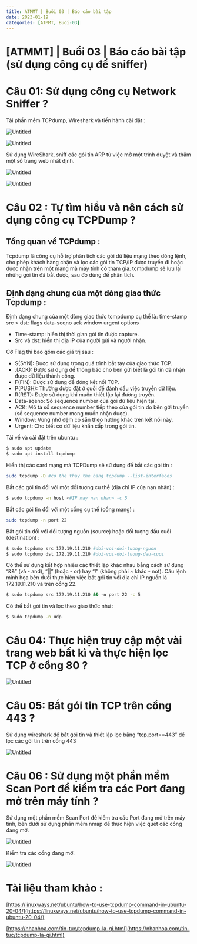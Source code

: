 ```yaml
---
title: ATMMT | Buổi 03 | Báo cáo bài tập 
date: 2023-01-19 
categories: [ATMMT, Buoi-03]
---
```



# [ATMMT] | Buổi 03 | Báo cáo bài tập (sử dụng công cụ để sniffer)

# Câu 01: Sử dụng công cụ Network Sniffer ?

Tải phần mềm TCPdump, Wireshark và tiến hành cài đặt :

![Untitled](/images/2023-01-19-atmmt-buoi-03/Untitled.png)

![Untitled](/images/2023-01-19-atmmt-buoi-03/Untitled1.png)

Sử dụng WireShark, sniff các gói tin ARP từ việc mở một trình duyệt và thăm một số trang web nhất định.

![Untitled](/images/2023-01-19-atmmt-buoi-03/Untitled2.png)

![Untitled](/images/2023-01-19-atmmt-buoi-03/Untitled3.png)

# Câu 02 : Tự tìm hiểu và nên cách sử dụng công cụ TCPDump ?

## Tổng quan về TCPdump :

Tcpdump là công cụ hỗ trợ phân tích các gói dữ liệu mạng theo dòng lệnh, cho phép khách hàng chặn và lọc các gói tin TCP/IP được truyền đi hoặc được nhận trên một mạng mà máy tính có tham gia. tcmpdump sẽ lưu lại những gói tin đã bắt được, sau đó dùng để phân tích.

## Định dạng chung của một dòng giao thức Tcpdump :

Định dạng chung của một dòng giao thức tcmpdump cụ thể là: time-stamp src > dst:  flags  data-seqno  ack  window urgent options

- Time-stamp: hiển thị thời gian gói tin được capture.
- Src và dst: hiển thị địa IP của người gửi và người nhận.

Cờ Flag thì bao gồm các giá trị sau :

- S(SYN): Được sử dụng trong quá trình bắt tay của giao thức TCP.
- .(ACK): Được sử dụng để thông báo cho bên gửi biết là gói tin đã nhận được dữ liệu thành công.
- F(FIN): Được sử dụng để đóng kết nối TCP.
- P(PUSH): Thường được đặt ở cuối để đánh dấu việc truyền dữ liệu.
- R(RST): Được sử dụng khi muốn thiết lập lại đường truyền.
- Data-sqeno: Số sequence number của gói dữ liệu hiện tại.
- ACK: Mô tả số sequence number tiếp theo của gói tin do bên gởi truyền (số sequence number mong muốn nhận được).
- Window: Vùng nhớ đệm có sẵn theo hướng khác trên kết nối này.
- Urgent: Cho biết có dữ liệu khẩn cấp trong gói tin.

Tải về và cài đặt trên ubuntu :

```bash
$ sudo apt update
$ sudo apt install tcpdump
```

Hiển thị các card mạng mà TCPDump sẽ sử dụng để bắt các gói tin :

```bash
sudo tcpdump -D #co the thay the bang tcpdump --list-interfaces
```

Bắt các gói tin đối với một đối tượng cụ thể (địa chỉ IP của nạn nhân) :

```bash
$ sudo tcpdump -n host <#IP may nan nhan> -c 5
```

Bắt các gói tin đối với một cổng cụ thể (cổng mạng) :

```bash
sudo tcpdump -n port 22
```

Bắt gói tin đối với đối tượng nguồn (source) hoặc đối tượng đầu cuối (destination) :

```bash
$ sudo tcpdump src 172.19.11.210 #doi-voi-doi-tuong-nguon
$ sudo tcpdump dst 172.19.11.210 #doi-voi-doi-tuong-dau-cuoi
```

Có thể sử dụng kết hợp nhiều các  thiết lập khác nhau bằng cách sử dụng “&&” (và - and), “||” (hoặc - or) hay “!” (không phải ~ khác - not). Câu lệnh minh họa bên dưới thực hiện việc bắt gói tin với địa chỉ IP nguồn là 172.19.11.210 và trên cổng 22.

```bash
$ sudo tcpdump src 172.19.11.210 && -n port 22 -c 5
```

Có thể bắt gói tin và lọc theo giao thức như :

```bash
$ sudo tcpdump -n udp
```

# Câu 04: Thực hiện truy cập một vài trang web bất kì và thực hiện lọc TCP ở cổng 80 ?

![Untitled](/images/2023-01-19-atmmt-buoi-03/Untitled4.png)

# Câu 05: Bắt gói tin TCP trên cổng 443 ?

Sử dụng wireshark để bắt gói tin và thiết lập lọc bằng “tcp.port==443” để lọc các gói tin trên cổng 443

![Untitled](/images/2023-01-19-atmmt-buoi-03/Untitled5.png)

# Câu 06 : Sử dụng một phần mềm Scan Port để kiểm tra các Port đang mở trên máy tính ?

Sử dụng một phần mềm Scan Port để kiểm tra các Port đang mở trên máy tính, bên dưới sử dụng phần mềm nmap để thực hiện việc quét các cổng đang mở.

![Untitled](/images/2023-01-19-atmmt-buoi-03/Untitled6.png)

Kiểm tra các cổng đang mở.

![Untitled](/images/2023-01-19-atmmt-buoi-03/Untitled7.png)

# Tài liệu tham khảo :

[https://linuxways.net/ubuntu/how-to-use-tcpdump-command-in-ubuntu-20-04/](https://linuxways.net/ubuntu/how-to-use-tcpdump-command-in-ubuntu-20-04/)

[https://nhanhoa.com/tin-tuc/tcpdump-la-gi.html](https://nhanhoa.com/tin-tuc/tcpdump-la-gi.html)